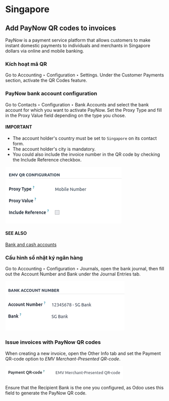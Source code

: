# Singapore

## Add PayNow QR codes to invoices

PayNow is a payment service platform that allows customers to make instant domestic payments to
individuals and merchants in Singapore dollars via online and mobile banking.

### Kích hoạt mã QR

Go to Accounting ‣ Configuration ‣ Settings. Under the Customer
Payments section, activate the QR Codes feature.

### PayNow bank account configuration

Go to Contacts ‣ Configuration ‣ Bank Accounts and select the bank account for
which you want to activate PayNow. Set the Proxy Type and fill in the Proxy
Value field depending on the type you chose.

#### IMPORTANT
- The account holder's country must be set to `Singapore` on its contact form.
- The account holder's city is mandatory.
- You could also include the invoice number in the QR code by checking the Include
  Reference checkbox.

![PayNow bank account configuration](../../../_images/sg-paynow-bank-setting.png)

#### SEE ALSO
[Bank and cash accounts](../accounting/bank.md)

### Cấu hình sổ nhật ký ngân hàng

Go to Accounting ‣ Configuration ‣ Journals, open the bank journal, then fill
out the Account Number and Bank under the Journal Entries tab.

![Bank Account's journal configuration](../../../_images/sg-bank-account-journal-setting.png)

### Issue invoices with PayNow QR codes

When creating a new invoice, open the Other Info tab and set the Payment
QR-code option to *EMV Merchant-Presented QR-code*.

![Select EMV Merchant-Presented QR-code option](../../../_images/sg-qr-code-invoice-setting.png)

Ensure that the Recipient Bank is the one you configured, as Odoo uses this field to
generate the PayNow QR code.
